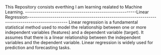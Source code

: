 This Repository consists everthing  I am learning realated to Machine Learning.
---------------------------------------------------------Linear Regression--------------------------------------------------------------------------------------------------
Linear regression is a fundamental statistical method used to model the relationship between one or more independent variables (features) and a dependent variable (target). It assumes that there is a linear relationship between the independent variables and the dependent variable. Linear regression is widely used for prediction and forecasting tasks.
